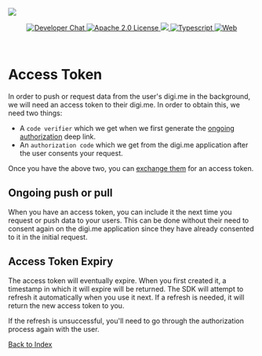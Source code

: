 ![](https://securedownloads.digi.me/partners/digime/SDKReadmeBanner.png)
<p align="center">
    <a href="https://developers.digi.me/slack/join">
        <img src="https://img.shields.io/badge/chat-slack-blueviolet.svg" alt="Developer Chat">
    </a>
    <a href="LICENSE">
        <img src="https://img.shields.io/badge/license-apache 2.0-blue.svg" alt="Apache 2.0 License">
    </a>
    <a href="#">
    	<img src="https://img.shields.io/badge/build-passing-brightgreen.svg">
    </a>
    <a href="https://www.typescriptlang.org/">
        <img src="https://img.shields.io/badge/language-typescript-ff69b4.svg" alt="Typescript">
    </a>
    <a href="https://developers.digi.me/">
        <img src="https://img.shields.io/badge/web-digi.me-red.svg" alt="Web">
    </a>
</p>

<br>

# Access Token

In order to push or request data from the user's digi.me in the background, we will need an access token to their digi.me. In order to obtain this, we need two things: 
* A `code verifier` which we get when we first generate the [ongoing authorization](../functions/authorize.md) deep link.
* An `authorization code` which we get from the digi.me application after the user consents your request.

Once you have the above two, you can [exchange them](../functions/authorize.md#authorize-exchangeCodeForToken) for an access token.


## Ongoing push or pull

When you have an access token, you can include it the next time you request or push data to your users. This can be done without their need to consent again on the digi.me application since they have already consented to it in the initial request.

## Access Token Expiry

The access token will eventually expire. When you first created it, a timestamp in which it will expire will be returned. The SDK will attempt to refresh it automatically when you use it next. If a refresh is needed, it will return the new access token to you.

If the refresh is unsuccessful, you'll need to go through the authorization process again with the user. 


[Back to Index](../README.md)
